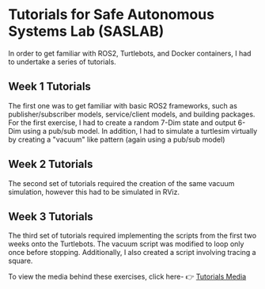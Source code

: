 # Tutorials for Safe Autonomous Systems Lab (SASLAB)

In order to get familiar with ROS2, Turtlebots, and Docker containers, I had to undertake a series of tutorials.

## Week 1 Tutorials 
The first one was to get familiar with basic ROS2 frameworks, such as publisher/subscriber models, service/client models, and building packages. For the first exercise, I had to create a random 7-Dim state and output 6-Dim using a pub/sub model. In addition, I had to simulate a
turtlesim virtually by creating a "vacuum" like pattern (again using a pub/sub model)

## Week 2 Tutorials 
The second set of tutorials required the creation of the same vacuum simulation, however this had to be simulated in RViz. 

## Week 3 Tutorials 
The third set of tutorials required implementing the scripts from the first two weeks onto the Turtlebots. The vacuum script was modified to loop only once before stopping. Additionally, I also created a script involving tracing a square. 



To view the media behind these exercises, click here- 
👉 [Tutorials Media](https://github.com/KaustubhKanagalekar/SASLab_Tutorials/releases/latest)
